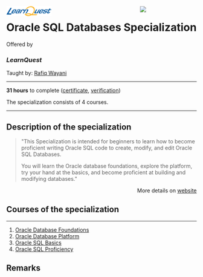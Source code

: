 
<a href="https://www.coursera.org/specializations/oracle-sql-databases">
  <img src="/img/Oracle_SQL_logo.avif" width="150" align="right">
</a>

<div width="120", height="120">
<img src="/img/LearnQuest_logo.png" width="120" align="left">
</div>
  
# Oracle SQL Databases Specialization

Offered by 
### *LearnQuest*

Taught by: [Rafiq Wayani](https://www.coursera.org/instructor/~76307871)

---

**31 hours** to complete ([certificate](./Certificate/cert.pdf), [verification](verification_link))

The specialization consists of 4 courses. 

---

## Description of the specialization

>"This Specialization is intended for beginners to learn how to become proficient writing Oracle SQL code to create, modify, and edit Oracle SQL Databases. 
>
>You will learn the Oracle database foundations, explore the platform, try your hand at the basics, and become proficient at building and modifying databases."

<p align="right">More details on <a href="https://www.coursera.org/specializations/oracle-sql-databases">website</a></p>

## Courses of the specialization

---

1. [Oracle Database Foundations](./Oracle%20Database%20Foundations)
2. [Oracle Database Platform](./Oracle%20Database%20Platform)
3. [Oracle SQL Basics](./Oracle%20SQL%20Basics)
4. [Oracle SQL Proficiency](./Oracle%20SQL%20Proficiency)

## Remarks
